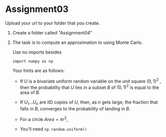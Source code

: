 # Assignment03
 
Upload your url to your folder that you create.

1. Create a folder called "Assignment04"
2. The task is to compute an approximation to  using Monte Carlo.

    Use no imports besides

    `import numpy as np`

    Your hints are as follows:

    * If $U$ is a bivariate uniform random variable on the unit square $(0,1)^2$ , then the probability that $U$ lies in a subset $B$ of $(0,1)^2$ is equal to the area of $B$.

    * If $U_1\ldots U_n$ are IID copies of $U$, then, as $n$ gets large, the fraction that falls in $B$, converges to the probability of landing in $B$.

    * For a circle $Area=\pi r^2$, 

    * You'll need `np.random.uniform()`
